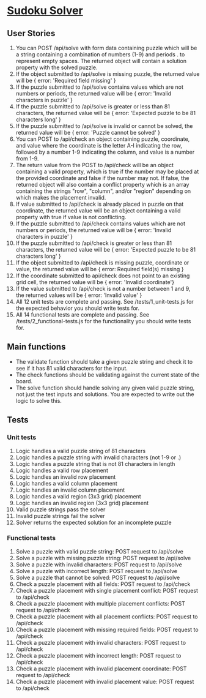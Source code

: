 # [Sudoku Solver](https://www.freecodecamp.org/learn/quality-assurance/quality-assurance-projects/sudoku-solver)

## User Stories

1. You can POST /api/solve with form data containing puzzle which will be a string containing a combination of numbers (1-9) and periods . to represent empty spaces. The returned object will contain a solution property with the solved puzzle.
2. If the object submitted to /api/solve is missing puzzle, the returned value will be { error: 'Required field missing' }
3. If the puzzle submitted to /api/solve contains values which are not numbers or periods, the returned value will be { error: 'Invalid characters in puzzle' }
4. If the puzzle submitted to /api/solve is greater or less than 81 characters, the returned value will be { error: 'Expected puzzle to be 81 characters long' }
5. If the puzzle submitted to /api/solve is invalid or cannot be solved, the returned value will be { error: 'Puzzle cannot be solved' }
6. You can POST to /api/check an object containing puzzle, coordinate, and value where the coordinate is the letter A-I indicating the row, followed by a number 1-9 indicating the column, and value is a number from 1-9.
7. The return value from the POST to /api/check will be an object containing a valid property, which is true if the number may be placed at the provided coordinate and false if the number may not. If false, the returned object will also contain a conflict property which is an array containing the strings "row", "column", and/or "region" depending on which makes the placement invalid.
8. If value submitted to /api/check is already placed in puzzle on that coordinate, the returned value will be an object containing a valid property with true if value is not conflicting.
9. If the puzzle submitted to /api/check contains values which are not numbers or periods, the returned value will be { error: 'Invalid characters in puzzle' }
10. If the puzzle submitted to /api/check is greater or less than 81 characters, the returned value will be { error: 'Expected puzzle to be 81 characters long' }
11. If the object submitted to /api/check is missing puzzle, coordinate or value, the returned value will be { error: Required field(s) missing }
12. If the coordinate submitted to api/check does not point to an existing grid cell, the returned value will be { error: 'Invalid coordinate'}
13. If the value submitted to /api/check is not a number between 1 and 9, the returned values will be { error: 'Invalid value' }
14. All 12 unit tests are complete and passing. See /tests/1_unit-tests.js for the expected behavior you should write tests for.
15. All 14 functional tests are complete and passing. See /tests/2_functional-tests.js for the functionality you should write tests for.


## Main functions
- The validate function should take a given puzzle string and check it to see if it has 81 valid characters for the input.
- The check functions should be validating against the current state of the board.
- The solve function should handle solving any given valid puzzle string, not just the test inputs and solutions. You are expected to write out the logic to solve this.


## Tests

### Unit tests
1. Logic handles a valid puzzle string of 81 characters
2. Logic handles a puzzle string with invalid characters (not 1-9 or .)
3. Logic handles a puzzle string that is not 81 characters in length
4. Logic handles a valid row placement
5. Logic handles an invalid row placement
6. Logic handles a valid column placement
7. Logic handles an invalid column placement
8. Logic handles a valid region (3x3 grid) placement
9. Logic handles an invalid region (3x3 grid) placement
10. Valid puzzle strings pass the solver
11. Invalid puzzle strings fail the solver
12. Solver returns the expected solution for an incomplete puzzle

### Functional tests
1. Solve a puzzle with valid puzzle string: POST request to /api/solve
2. Solve a puzzle with missing puzzle string: POST request to /api/solve
3. Solve a puzzle with invalid characters: POST request to /api/solve
4. Solve a puzzle with incorrect length: POST request to /api/solve
5. Solve a puzzle that cannot be solved: POST request to /api/solve
6. Check a puzzle placement with all fields: POST request to /api/check
7. Check a puzzle placement with single placement conflict: POST request to /api/check
8. Check a puzzle placement with multiple placement conflicts: POST request to /api/check
9. Check a puzzle placement with all placement conflicts: POST request to /api/check
10. Check a puzzle placement with missing required fields: POST request to /api/check
11. Check a puzzle placement with invalid characters: POST request to /api/check
12. Check a puzzle placement with incorrect length: POST request to /api/check
13. Check a puzzle placement with invalid placement coordinate: POST request to /api/check
14. Check a puzzle placement with invalid placement value: POST request to /api/check
